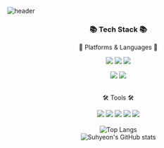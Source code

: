 ![header](https://capsule-render.vercel.app/api?type=waving&color=#819FF7&height=300&section=header&text=Suhyeon🇰🇷&fontSize=85)
<div align="center">


  

  ### 📚 Tech Stack 📚

📝 Platforms & Languages 📝<br><p>
<img src="https://img.shields.io/badge/Java-3776AB?style=flat&logo=oracle&logoColor=white"/> 
<img src="https://img.shields.io/badge/Android-3DDC84?style=flat&logo=android&logoColor=white"/>
<img src="https://img.shields.io/badge/Dart-02569B?style=flat&logo=flutter&logoColor=white"/>
<p>   
<img src="https://img.shields.io/badge/MySQL-4479A1?style=flat&logo=mysql&logoColor=white"/> 
<img src="https://img.shields.io/badge/Firebase-FFCA28?style=flat&logo=firebase&logoColor=white"/> 
<br>  

<br>🛠 Tools 🛠<br><p>
<img src="https://img.shields.io/badge/AndroidStudio-3DDC84?style=flat&logo=android&logoColor=white"/>
<img src="https://img.shields.io/badge/IntelliJ IDEA-1E2A4E?style=flat&logo=intelliJ IDEA&logoColor=white"/>
<img src="https://img.shields.io/badge/MacOS-000000?style=flat&logo=MacOS&logoColor=white"/>
<img src="https://img.shields.io/badge/Xcode-E61845?style=flat&logo=Xcode&logoColor=white"/>
<img src="https://img.shields.io/badge/Eclipse IDE-7B68EE?style=flat&logo=Eclipse IDE&logoColor=white"/>
<br>
<br>
![Top Langs](https://github-readme-stats.vercel.app/api/top-langs/?username=SuuuHyeon&layout=compact&theme=radical)
<br>
![Suhyeon's GitHub stats](https://github-readme-stats.vercel.app/api?username=SuuuHyeon&show_icons=true&theme=radical)
</div>
